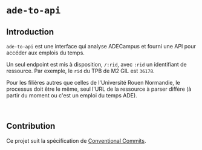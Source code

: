# `ade-to-api`

## Introduction

`ade-to-api` est une interface qui analyse ADECampus et fourni une API pour accéder aux emplois du temps.

Un seul endpoint est mis à disposition, `/:rid`, avec `:rid` un identifiant de ressource. Par exemple, le `rid` du TPB de M2 GIL est `36178`.

Pour les filières autres que celles de l'Université Rouen Normandie, le processus doit être le même, seul l'URL de la ressource à parser diffère (à partir du moment ou c'est un emploi du temps ADE).

<br>

## Contribution

Ce projet suit la spécification de [Conventional Commits](https://www.conventionalcommits.org/fr/v1.0.0/).
